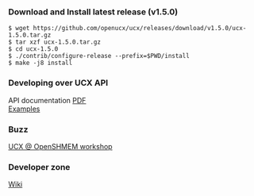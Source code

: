 ### Download and Install latest release (v1.5.0)

```console
$ wget https://github.com/openucx/ucx/releases/download/v1.5.0/ucx-1.5.0.tar.gz
$ tar xzf ucx-1.5.0.tar.gz
$ cd ucx-1.5.0
$ ./contrib/configure-release --prefix=$PWD/install
$ make -j8 install
```

### Developing over UCX API
   API documentation [PDF](https://github.com/openucx/ucx/wiki/api-doc/v1.5/ucx-v1.5.pdf)  
   [Examples](https://github.com/openucx/ucx/tree/master/test/examples)
  
### Buzz
   [UCX @ OpenSHMEM workshop](http://www.openucx.org/wp-content/uploads/2015/08/UCX_OpenSHMEM_2015.pdf)       

### Developer zone
   [Wiki](https://github.com/openucx/ucx/wiki)
